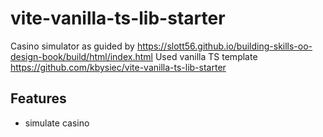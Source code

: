 # vite-vanilla-ts-lib-starter

Casino simulator as guided by https://slott56.github.io/building-skills-oo-design-book/build/html/index.html
Used vanilla TS template https://github.com/kbysiec/vite-vanilla-ts-lib-starter

## Features

- simulate casino
